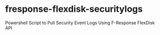 # fresponse-flexdisk-securitylogs
Powershell Script to Pull Security Event Logs Using F-Response FlexDisk API
